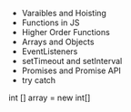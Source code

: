 - Varaibles and Hoisting
- Functions in JS
- Higher Order Functions
- Arrays and Objects
- EventListeners
- setTimeout and setInterval
- Promises and Promise API
- try catch

int [] array = new int[]

